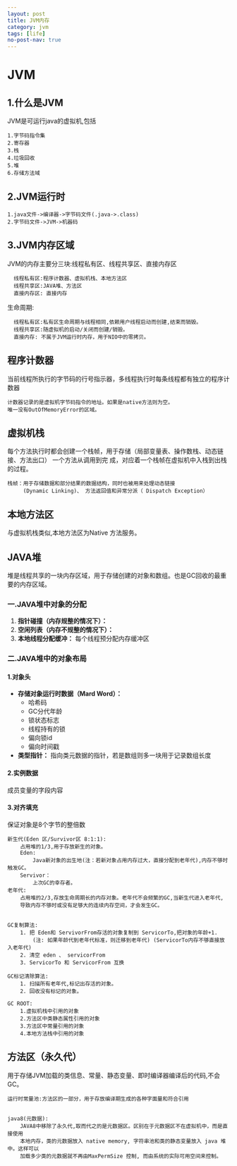 ```yaml
---
layout: post
title: JVM内存
category: jvm
tags: [life]
no-post-nav: true
---
```


# JVM

1.什么是JVM
--------
JVM是可运行java的虚拟机,包括

    1.字节码指令集
    2.寄存器
    3.栈
    4.垃圾回收
    5.堆
    6.存储方法域

2.JVM运行时
--------

    1.java文件->编译器->字节码文件(.java->.class)
    2.字节码文件->JVM->机器码


3.JVM内存区域
---------
JVM的内存主要分三块:线程私有区、线程共享区、直接内存区

      线程私有区:程序计数器、虚拟机栈、本地方法区
      线程共享区:JAVA堆、方法区
      直接内存区: 直接内存    

生命周期:

      线程私有区:私有区生命周期与线程相同,依赖用户线程启动而创建,结束而销毁。
      线程共享区:随虚拟机的启动/关闭而创建/销毁。 
      直接内存: 不属于JVM运行时内存，用于NIO中的零拷贝。    

程序计数器
-----
当前线程所执行的字节码的行号指示器，多线程执行时每条线程都有独立的程序计数器

    计数器记录的是虚拟机字节码指令的地址。如果是native方法则为空。
    唯一没有OutOfMemoryError的区域。

虚拟机栈
-----
每个方法执行时都会创建一个栈帧，用于存储（局部变量表、操作数栈、动态链接、方法出口）
一个方法从调用到完 成，对应着一个栈帧在虚拟机中入栈到出栈的过程。

    栈帧：用于存储数据和部分结果的数据结构，同时也被用来处理动态链接
         (Dynamic Linking)、 方法返回值和异常分派（ Dispatch Exception）

本地方法区
---
与虚拟机栈类似,本地方法区为Native 方法服务。


JAVA堆
---
堆是线程共享的一块内存区域，用于存储创建的对象和数组。也是GC回收的最重要的内存区域。



### 一.JAVA堆中对象的分配

1. **指针碰撞（内存规整的情况下）：**
2. **空闲列表（内存不规整的情况下）：**
3. **本地线程分配缓冲：** 每个线程预分配内存缓冲区



### 二.JAVA堆中的对象布局

#### 1.对象头

- **存储对象运行时数据（Mard Word）：**
  - 哈希码
  - GC分代年龄
  - 锁状态标志
  - 线程持有的锁
  - 偏向锁id
  - 偏向时间戳
- **类型指针：** 指向类元数据的指针，若是数组则多一块用于记录数组长度



#### 2.实例数据

成员变量的字段内容



#### 3.对齐填充

保证对象是8个字节的整倍数



    新生代(Eden 区/Survivor区 8:1:1):
        占用堆的1/3,用于存放新生的对象。
        Eden:
            Java新对象的出生地(注：若新对象占用内存过大，直接分配到老年代),内存不够时触发GC。
        Servivor：
            上次GC的幸存者。
    老年代:
        占用堆的2/3,存放生命周期长的内存对象。老年代不会频繁的GC,当新生代进入老年代,
        导致内存不够时或没有足够大的连续内存空间，才会发生GC。


    GC复制算法:
        1. 把 Eden和 ServivorFrom存活的对象复制到 ServicorTo,把对象的年龄+1.
            (注: 如果年龄代到老年代标准，则迁移到老年代) (ServicorTo内存不够直接放入老年代)
        2. 清空 eden 、 servicorFrom
        3. ServicorTo 和 ServicorFrom 互换
    
    GC标记清除算法:
        1. 扫描所有老年代,标记出存活的对象。
        2. 回收没有标记的对象。
        
    GC ROOT:
    	1.虚拟机栈中引用的对象
    	2.方法区中类静态属性引用的对象
    	3.方法区中常量引用的对象
    	4.本地方法栈中引用的对象


方法区（永久代）
---
用于存储JVM加载的类信息、常量、静态变量、即时编译器编译后的代码,不会GC。

    运行时常量池:方法区的一部分，用于存放编译期生成的各种字面量和符合引用


    java8(元数据):
        JAVA8中移除了永久代,取而代之的是元数据区。区别在于元数据区不在虚拟机中，而是直接使用
        本地内存，类的元数据放入 native memory, 字符串池和类的静态变量放入 java 堆中。这样可以
        加载多少类的元数据就不再由MaxPermSize 控制, 而由系统的实际可用空间来控制。


